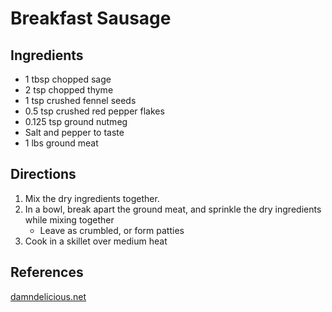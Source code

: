 # Breakfast Sausage

## Ingredients

* 1 tbsp chopped sage
* 2 tsp chopped thyme
* 1 tsp crushed fennel seeds
* 0.5 tsp crushed red pepper flakes
* 0.125 tsp ground nutmeg
* Salt and pepper to taste
* 1 lbs ground meat

## Directions

1. Mix the dry ingredients together.
2. In a bowl, break apart the ground meat, and sprinkle the dry ingredients while mixing together
    * Leave as crumbled, or form patties
3. Cook in a skillet over medium heat

## References

[damndelicious.net](https://damndelicious.net/2021/01/15/homemade-breakfast-sausage/)
